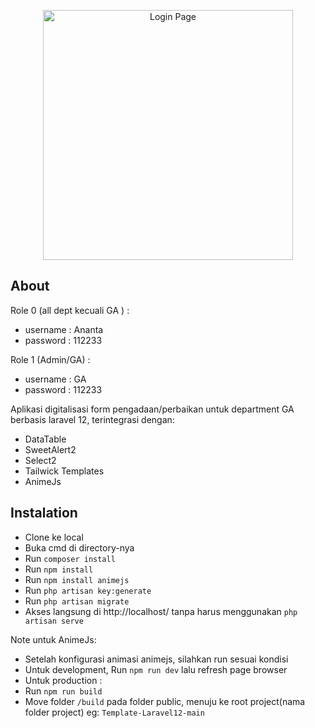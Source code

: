 <p align="center"><a href="https://drive.google.com/uc?export=view&id=1JLriGGx8wtegrTS7JGopZrAdrD2mz21s" target="_blank"><img src="https://drive.google.com/uc?export=view&id=1JLriGGx8wtegrTS7JGopZrAdrD2mz21s" width="400" alt="Login Page"></a></p>

## About

Role 0 (all dept kecuali GA ) : 
- username : Ananta 
- password : 112233

Role 1 (Admin/GA) : 
- username : GA 
- password : 112233

Aplikasi digitalisasi form pengadaan/perbaikan untuk department GA berbasis laravel 12, terintegrasi dengan:

- DataTable
- SweetAlert2
- Select2
- Tailwick Templates
- AnimeJs

## Instalation

- Clone ke local
- Buka cmd di directory-nya
- Run ``composer install``
- Run ``npm install``
- Run ``npm install animejs``
- Run ``php artisan key:generate``
- Run ``php artisan migrate``
- Akses langsung di http://localhost/<nama folder project> tanpa harus menggunakan ``php artisan serve``

Note untuk AnimeJs: 
- Setelah konfigurasi animasi animejs, silahkan run sesuai kondisi
- Untuk development, Run ``npm run dev`` lalu refresh page browser
- Untuk production : 
- Run ``npm run build`` 
- Move folder ``/build`` pada folder public, menuju ke root project(nama folder project) eg: ``Template-Laravel12-main``

